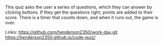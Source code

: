 This quiz asks the user a series of questions, which they can answer by clicking buttons. If they get the questions right, points are added to their score. There is a timer that counts down, and when it runs out, the game is over.

Links: 
https://github.com/henderson2350/work-day.git
https://henderson2350.github.io/code-quiz/